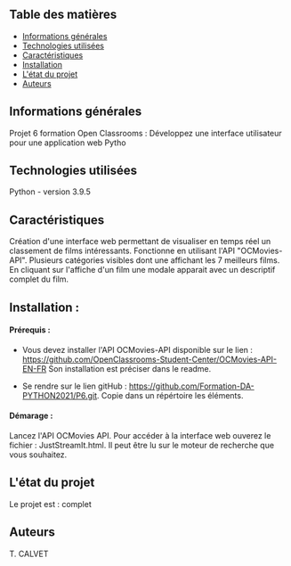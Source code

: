 ## Table des matières
* [Informations générales](#informations-générales)
* [Technologies utilisées](#technologies-used)
* [Caractéristiques](#caractéristiques)
* [Installation](#installation)
* [L'état du projet](#L-état-du-projet)
* [Auteurs](Auteurs)



## Informations générales
Projet 6 formation Open Classrooms : Développez une interface utilisateur pour une application web Pytho


## Technologies utilisées
Python - version 3.9.5


## Caractéristiques

Création d'une interface web permettant de visualiser en temps réel un classement de films intéressants.
Fonctionne en utilisant l'API "OCMovies-API".
Plusieurs catégories visibles dont une affichant les 7 meilleurs films.
En cliquant sur l'affiche d'un film une modale apparait avec un descriptif complet du film.


## Installation :

#### Prérequis : 

- Vous devez installer l'API OCMovies-API disponible sur le lien : 
https://github.com/OpenClassrooms-Student-Center/OCMovies-API-EN-FR
Son installation est préciser dans le readme.

- Se rendre sur le lien gitHub : https://github.com/Formation-DA-PYTHON2021/P6.git.
Copie dans un répértoire les éléments.

#### Démarage : 

Lancez l'API OCMovies API.
Pour accéder à la interface web ouverez le fichier : JustStreamIt.html.
Il peut être lu sur le moteur de recherche que vous souhaitez.


## L'état du projet
Le projet est : complet


## Auteurs
T. CALVET
